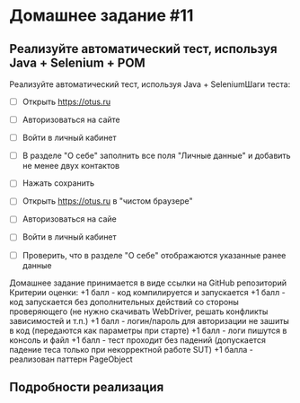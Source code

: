 ﻿# Домашнее задание #11

## Реализуйте автоматический тест, используя Java + Selenium + POM

Реализуйте автоматический тест, используя Java + SeleniumШаги теста:
-[ ] Открыть https://otus.ru
-[ ] Авторизоваться на сайте
-[ ] Войти в личный кабинет
-[ ] В разделе "О себе" заполнить все поля "Личные данные" и добавить не менее двух контактов
-[ ] Нажать сохранить

-[ ] Открыть https://otus.ru в "чистом браузере"
-[ ] Авторизоваться на сайе
-[ ] Войти в личный кабинет
-[ ] Проверить, что в разделе "О себе" отображаются указанные ранее данные 

Домашнее задание принимается в виде ссылки на GitHub репозиторий
Критерии оценки: +1 балл - код компилируется и запускается
+1 балл - код запускается без дополнительных действий со стороны проверяющего (не нужно скачивать WebDriver, решать конфликты зависимостей и т.п.)
+1 балл - логин/пароль для авторизации не зашиты в код (передаются как параметры при старте) 
+1 балл - логи пишутся в консоль и файл
+1 балл - тест проходит без падений (допускается падение теса только при некорректной работе SUT)
+1 балла - реализован паттерн PageObject


## Подробности реализация
